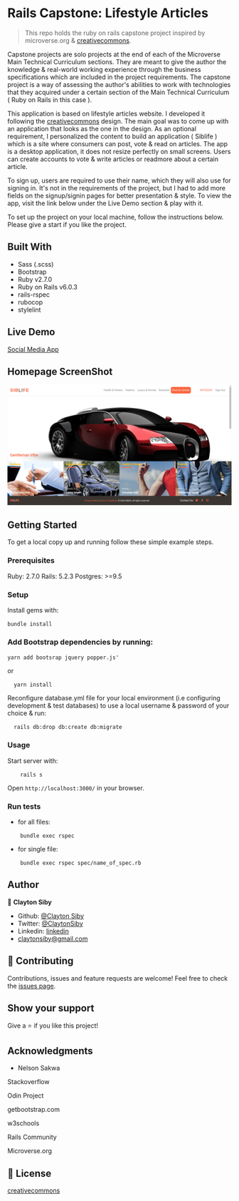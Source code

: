 # Rails Capstone: Lifestyle Articles
> This repo holds the ruby on rails capstone project inspired by microverse.org & [creativecommons](https://www.behance.net/gallery/14554909/liFEsTlye-Mobile-version).

Capstone projects are solo projects at the end of each of the Microverse Main Technical Curriculum sections. They are meant to give the author the knowledge & real-world working experience through the business specifications which are included in the project requirements. The capstone project is a way of assessing the author's abilities to work with technologies that they acquired under a certain section of the Main Technical Curriculum ( Ruby on Rails in this case ).

This application is based on lifestyle articles website. I developed it following the [creativecommons](https://www.behance.net/gallery/14554909/liFEsTlye-Mobile-version) design. The main goal was to come up with an application that looks as the one in the design. As an optional requirement, I personalized the content to build an application ( Siblife ) which is a site where consumers can post, vote & read on articles. The app is a desktop application, it does not resize perfectly on small screens. Users can create accounts to vote & write articles or readmore about a certain article.

To sign up, users are required to use their name, which they will also use for signing in. It's not in the requirements of the project, but I had to add more fields on the signup/signin pages for better presentation & style. To view the app, visit the link below under the Live Demo section & play with it.

To set up the project on your local machine, follow the instructions below. Please give a start if you like the project.

## Built With

- Sass (.scss)
- Bootstrap
- Ruby v2.7.0
- Ruby on Rails v6.0.3
- rails-rspec
- rubocop
- stylelint


## Live Demo

[Social Media App](/)

## Homepage ScreenShot
![screenshot](app/assets/images/siblife_project_screenshot.png)


## Getting Started

To get a local copy up and running follow these simple example steps.

### Prerequisites

Ruby: 2.7.0
Rails: 5.2.3
Postgres: >=9.5

### Setup

Install gems with:

```
bundle install
```

### Add Bootstrap dependencies by running:

```
yarn add bootsrap jquery popper.js'
```

or

```
  yarn install
```

Reconfigure database.yml file for your local environment (i.e configuring development & test databases) to use a local username & password of your choice & run:

```
  rails db:drop db:create db:migrate
```

### Usage

Start server with:

```
    rails s
```

Open `http://localhost:3000/` in your browser.

### Run tests

- for all files:
```
    bundle exec rspec
```

- for single file:

```
    bundle exec rspec spec/name_of_spec.rb
```

## Author

:bust_in_silhouette: **Clayton Siby**
- Github: [@Clayton Siby](https://github.com/ClaytonSiby)
- Twitter: [@ClaytonSiby](https://twitter.com/ClaytonSiby)
- Linkedin: [linkedin](https://www.linkedin.com/in/clayton-siby/)
- claytonsiby@gmail.com

## :handshake: Contributing

Contributions, issues and feature requests are welcome!
Feel free to check the [issues page](https://github.com/ClaytonSiby/RoR-Capstone-Lifestyle-articles/issues).

## Show your support

Give a :star:️ if you like this project!

## Acknowledgments

- Nelson Sakwa
<p> Stackoverflow </p>
<p> Odin Project </p>
<p> getbootstrap.com </p>
<p> w3schools </p>
<p> Rails Community </p>
<p> Microverse.org </p>

## :memo: License

[creativecommons](https://creativecommons.org/licenses/by-nc-nd/4.0/)

